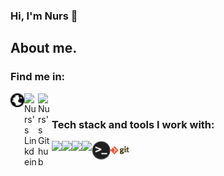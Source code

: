 ### Hi, I'm Nurs 👋

## About me.
<!-- I am a software developer who loves to write and document what I learn at [my website](https://google.com). -->

### Find me in:
<a href="">
  <img align="left" alt="Nurs's website" width="22px" src="https://raw.githubusercontent.com/iconic/open-iconic/master/svg/globe.svg" />
</a>
<a href="">
  <img align="left" alt="Nurs's Linkdein" width="22px" src="https://cdn.jsdelivr.net/npm/simple-icons@v3/icons/linkedin.svg" />
</a>
<a href="https://github.com/nasanov">
  <img align="left" alt="Nurs's Github" width="22px" src="https://cdn.jsdelivr.net/npm/simple-icons@v3/icons/github.svg" />
</a>
<br/>

### Tech stack and tools I work with:
<img align="left" src="https://img.icons8.com/color/30/000000/c-programming.png"/>
<img align="left" src="https://img.icons8.com/color/30/000000/docker.png"/>
<img align="left" src="https://img.icons8.com/color/30/000000/javascript.png"/>
<img align="left" src="https://img.icons8.com/color/30/000000/nodejs.png"/>
<img align="left" alt="Terminal" width="30px" src="https://raw.githubusercontent.com/github/explore/80688e429a7d4ef2fca1e82350fe8e3517d3494d/topics/terminal/terminal.png" />
<img align="left" alt="Git" width="30px" src="https://raw.githubusercontent.com/github/explore/80688e429a7d4ef2fca1e82350fe8e3517d3494d/topics/git/git.png" />
<!-- Full Stack Software Engineer, JavaScript, React, Redux, Express, Node, SQL, HTML5, CSS, Python, Flask, SQLAlchemy -->
<!--
**nasanov/nasanov** is a ✨ _special_ ✨ repository because its `README.md` (this file) appears on your GitHub profile.

Here are some ideas to get you started:

- 🔭 I’m currently working on ...
- 🌱 I’m currently learning ...
- 👯 I’m looking to collaborate on ...
- 🤔 I’m looking for help with ...
- 💬 Ask me about ...
- 📫 How to reach me: ...
- 😄 Pronouns: ...
- ⚡ Fun fact: ...
-->
